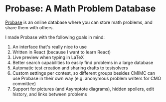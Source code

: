 # Probase: A Math Problem Database
[Probase](https://www.probase.app) is an online database where you can store math problems, and share them with others.

I made Probase with the following goals in mind:
1. An interface that's really nice to use
1. Written in React (because I want to learn React)
1. Live preview when typing in LaTeX
1. Better search capabilities to easily find problems in a large database
1. Automatic test creation and sharing drafts to testsolvers
1. Custom settings per contest, so different groups besides CMIMC can use Probase in their own way (e.g. anonymous problem writers for CMO committee)
1. Support for pictures (and Asymptote diagrams), hidden spoilers, edit history, and links between problems

